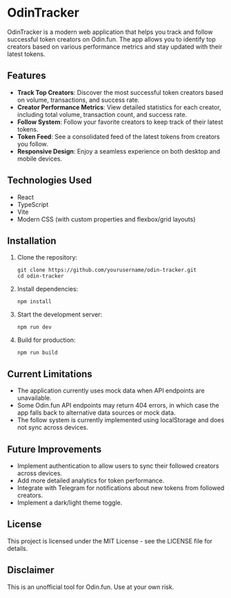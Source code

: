 # OdinTracker

OdinTracker is a modern web application that helps you track and follow successful token creators on Odin.fun. The app allows you to identify top creators based on various performance metrics and stay updated with their latest tokens.

## Features

- **Track Top Creators**: Discover the most successful token creators based on volume, transactions, and success rate.
- **Creator Performance Metrics**: View detailed statistics for each creator, including total volume, transaction count, and success rate.
- **Follow System**: Follow your favorite creators to keep track of their latest tokens.
- **Token Feed**: See a consolidated feed of the latest tokens from creators you follow.
- **Responsive Design**: Enjoy a seamless experience on both desktop and mobile devices.

## Technologies Used

- React
- TypeScript
- Vite
- Modern CSS (with custom properties and flexbox/grid layouts)

## Installation

1. Clone the repository:
   ```
   git clone https://github.com/yourusername/odin-tracker.git
   cd odin-tracker
   ```

2. Install dependencies:
   ```
   npm install
   ```

3. Start the development server:
   ```
   npm run dev
   ```

4. Build for production:
   ```
   npm run build
   ```

## Current Limitations

- The application currently uses mock data when API endpoints are unavailable.
- Some Odin.fun API endpoints may return 404 errors, in which case the app falls back to alternative data sources or mock data.
- The follow system is currently implemented using localStorage and does not sync across devices.

## Future Improvements

- Implement authentication to allow users to sync their followed creators across devices.
- Add more detailed analytics for token performance.
- Integrate with Telegram for notifications about new tokens from followed creators.
- Implement a dark/light theme toggle.

## License

This project is licensed under the MIT License - see the LICENSE file for details.

## Disclaimer

This is an unofficial tool for Odin.fun. Use at your own risk.

